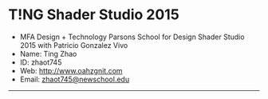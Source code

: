 # T!NG Shader Studio 2015

* MFA Design + Technology Parsons School for Design Shader Studio 2015 with Patricio Gonzalez Vivo
* Name: Ting Zhao
* ID: zhaot745
* Web: http://www.oahzgnit.com
* Email: zhaot745@newschool.edu

********************
